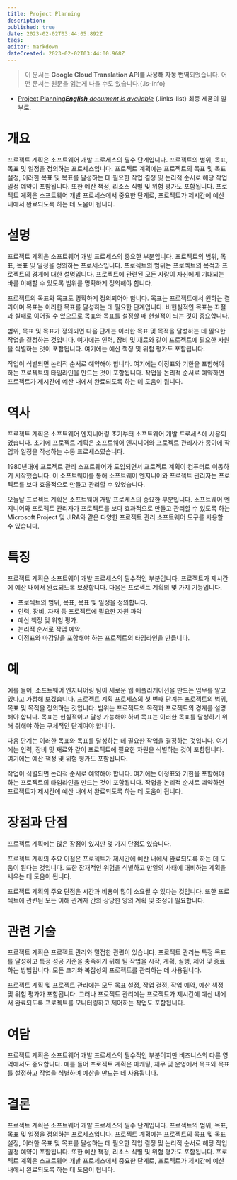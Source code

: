 ```yaml
---
title: Project Planning
description: 
published: true
date: 2023-02-02T03:44:05.892Z
tags: 
editor: markdown
dateCreated: 2023-02-02T03:44:00.968Z
---
```


> 이 문서는 **Google Cloud Translation API를 사용해 자동 번역**되었습니다.
어떤 문서는 원문을 읽는게 나을 수도 있습니다.{.is-info}



- [Project Planning***English** document is available*](/en/Knowledge-base/Dictionary/project-planning)
{.links-list}
 최종 제품의 일부로.

# 개요
프로젝트 계획은 소프트웨어 개발 프로세스의 필수 단계입니다. 프로젝트의 범위, 목표, 목표 및 일정을 정의하는 프로세스입니다. 프로젝트 계획에는 프로젝트의 목표 및 목표 설정, 이러한 목표 및 목표를 달성하는 데 필요한 작업 결정 및 논리적 순서로 해당 작업 일정 예약이 포함됩니다. 또한 예산 책정, 리소스 식별 및 위험 평가도 포함됩니다. 프로젝트 계획은 소프트웨어 개발 프로세스에서 중요한 단계로, 프로젝트가 제시간에 예산 내에서 완료되도록 하는 데 도움이 됩니다.

# 설명
프로젝트 계획은 소프트웨어 개발 프로세스의 중요한 부분입니다. 프로젝트의 범위, 목표, 목표 및 일정을 정의하는 프로세스입니다. 프로젝트의 범위는 프로젝트의 목적과 프로젝트의 경계에 대한 설명입니다. 프로젝트에 관련된 모든 사람이 자신에게 기대되는 바를 이해할 수 있도록 범위를 명확하게 정의해야 합니다.

프로젝트의 목표와 목표도 명확하게 정의되어야 합니다. 목표는 프로젝트에서 원하는 결과이며 목표는 이러한 목표를 달성하는 데 필요한 단계입니다. 비현실적인 목표는 좌절과 실패로 이어질 수 있으므로 목표와 목표를 설정할 때 현실적이 되는 것이 중요합니다.

범위, 목표 및 목표가 정의되면 다음 단계는 이러한 목표 및 목적을 달성하는 데 필요한 작업을 결정하는 것입니다. 여기에는 인력, 장비 및 재료와 같이 프로젝트에 필요한 자원을 식별하는 것이 포함됩니다. 여기에는 예산 책정 및 위험 평가도 포함됩니다.

작업이 식별되면 논리적 순서로 예약해야 합니다. 여기에는 이정표와 기한을 포함해야 하는 프로젝트의 타임라인을 만드는 것이 포함됩니다. 작업을 논리적 순서로 예약하면 프로젝트가 제시간에 예산 내에서 완료되도록 하는 데 도움이 됩니다.

# 역사
프로젝트 계획은 소프트웨어 엔지니어링 초기부터 소프트웨어 개발 프로세스에 사용되었습니다. 초기에 프로젝트 계획은 소프트웨어 엔지니어와 프로젝트 관리자가 종이에 작업과 일정을 작성하는 수동 프로세스였습니다.

1980년대에 프로젝트 관리 소프트웨어가 도입되면서 프로젝트 계획이 컴퓨터로 이동하기 시작했습니다. 이 소프트웨어를 통해 소프트웨어 엔지니어와 프로젝트 관리자는 프로젝트를 보다 효율적으로 만들고 관리할 수 있었습니다.

오늘날 프로젝트 계획은 소프트웨어 개발 프로세스의 중요한 부분입니다. 소프트웨어 엔지니어와 프로젝트 관리자가 프로젝트를 보다 효과적으로 만들고 관리할 수 있도록 하는 Microsoft Project 및 JIRA와 같은 다양한 프로젝트 관리 소프트웨어 도구를 사용할 수 있습니다.

# 특징
프로젝트 계획은 소프트웨어 개발 프로세스의 필수적인 부분입니다. 프로젝트가 제시간에 예산 내에서 완료되도록 보장합니다. 다음은 프로젝트 계획의 몇 가지 기능입니다.

* 프로젝트의 범위, 목표, 목표 및 일정을 정의합니다.
* 인력, 장비, 자재 등 프로젝트에 필요한 자원 파악
* 예산 책정 및 위험 평가.
* 논리적 순서로 작업 예약.
* 이정표와 마감일을 포함해야 하는 프로젝트의 타임라인을 만듭니다.

# 예
예를 들어, 소프트웨어 엔지니어링 팀이 새로운 웹 애플리케이션을 만드는 임무를 맡고 있다고 가정해 보겠습니다. 프로젝트 계획 프로세스의 첫 번째 단계는 프로젝트의 범위, 목표 및 목적을 정의하는 것입니다. 범위는 프로젝트의 목적과 프로젝트의 경계를 설명해야 합니다. 목표는 현실적이고 달성 가능해야 하며 목표는 이러한 목표를 달성하기 위해 취해야 하는 구체적인 단계여야 합니다.

다음 단계는 이러한 목표와 목표를 달성하는 데 필요한 작업을 결정하는 것입니다. 여기에는 인력, 장비 및 재료와 같이 프로젝트에 필요한 자원을 식별하는 것이 포함됩니다. 여기에는 예산 책정 및 위험 평가도 포함됩니다.

작업이 식별되면 논리적 순서로 예약해야 합니다. 여기에는 이정표와 기한을 포함해야 하는 프로젝트의 타임라인을 만드는 것이 포함됩니다. 작업을 논리적 순서로 예약하면 프로젝트가 제시간에 예산 내에서 완료되도록 하는 데 도움이 됩니다.

# 장점과 단점
프로젝트 계획에는 많은 장점이 있지만 몇 가지 단점도 있습니다.

프로젝트 계획의 주요 이점은 프로젝트가 제시간에 예산 내에서 완료되도록 하는 데 도움이 된다는 것입니다. 또한 잠재적인 위험을 식별하고 만일의 사태에 대비하는 계획을 세우는 데 도움이 됩니다.

프로젝트 계획의 주요 단점은 시간과 비용이 많이 소요될 수 있다는 것입니다. 또한 프로젝트에 관련된 모든 이해 관계자 간의 상당한 양의 계획 및 조정이 필요합니다.

# 관련 기술
프로젝트 계획은 프로젝트 관리와 밀접한 관련이 있습니다. 프로젝트 관리는 특정 목표를 달성하고 특정 성공 기준을 충족하기 위해 팀 작업을 시작, 계획, 실행, 제어 및 종료하는 방법입니다. 모든 크기와 복잡성의 프로젝트를 관리하는 데 사용됩니다.

프로젝트 계획 및 프로젝트 관리에는 모두 목표 설정, 작업 결정, 작업 예약, 예산 책정 및 위험 평가가 포함됩니다. 그러나 프로젝트 관리에는 프로젝트가 제시간에 예산 내에서 완료되도록 프로젝트를 모니터링하고 제어하는 작업도 포함됩니다.

# 여담
프로젝트 계획은 소프트웨어 개발 프로세스의 필수적인 부분이지만 비즈니스의 다른 영역에서도 중요합니다. 예를 들어 프로젝트 계획은 마케팅, 재무 및 운영에서 목표와 목표를 설정하고 작업을 식별하며 예산을 만드는 데 사용됩니다.

# 결론
프로젝트 계획은 소프트웨어 개발 프로세스의 필수 단계입니다. 프로젝트의 범위, 목표, 목표 및 일정을 정의하는 프로세스입니다. 프로젝트 계획에는 프로젝트의 목표 및 목표 설정, 이러한 목표 및 목표를 달성하는 데 필요한 작업 결정 및 논리적 순서로 해당 작업 일정 예약이 포함됩니다. 또한 예산 책정, 리소스 식별 및 위험 평가도 포함됩니다. 프로젝트 계획은 소프트웨어 개발 프로세스에서 중요한 단계로, 프로젝트가 제시간에 예산 내에서 완료되도록 하는 데 도움이 됩니다.